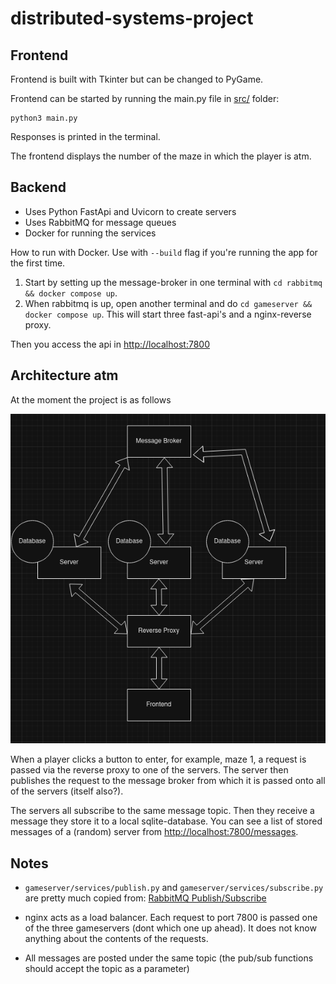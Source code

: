 # distributed-systems-project

## Frontend

Frontend is built with Tkinter but can be changed to PyGame.

Frontend can be started by running the main.py file in [src/](/src) folder:

```
python3 main.py
```
Responses is printed in the terminal.

The frontend displays the number of the maze in which the player is atm.

## Backend
- Uses Python FastApi and Uvicorn to create servers
- Uses RabbitMQ for message queues
- Docker for running the services

How to run with Docker. Use with `--build` flag if you're running the app for the first time.

1. Start by setting up the message-broker in one terminal with `cd rabbitmq && docker compose up`.
2. When rabbitmq is up, open another terminal and do `cd gameserver && docker compose up`. This will start three fast-api's and a nginx-reverse proxy.

Then you access the api in [http://localhost:7800](http://localhost:7800)

## Architecture atm


At the moment the project is as follows

 ![Architecture](/documentation/architecture.png)


When a player clicks a button to enter, for example, maze 1, a request is passed via the reverse proxy to one of the servers. The server then publishes the request to the message broker from which it is passed onto all of the servers (itself also?). 

The servers all subscribe to the same message topic. Then they receive a message they store it to a local sqlite-database. You can see a list of stored messages of a (random) server from [http://localhost:7800/messages](http://localhost:7800/messages).


## Notes

- `gameserver/services/publish.py` and `gameserver/services/subscribe.py` are pretty much copied from: [RabbitMQ Publish/Subscribe](https://www.rabbitmq.com/tutorials/tutorial-three-python.html) 

- nginx acts as a load balancer. Each request to port 7800 is passed one of the three gameservers (dont which one up ahead). It does not know anything about the contents of the requests.
- All messages are posted under the same topic (the pub/sub functions should accept the topic as a parameter)
